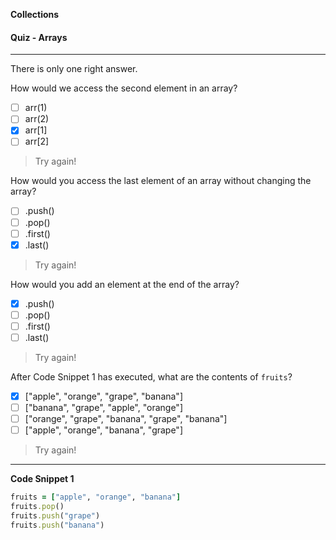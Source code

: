**Collections**

#### Quiz - Arrays

---

There is only one right answer.

How would we access the second element in an array?
  - [ ] arr(1)
  - [ ] arr(2)
  - [x] arr[1]
  - [ ] arr[2]

> Try again!  

How would you access the last element of an array without changing the array?
  - [ ] .push()
  - [ ] .pop()
  - [ ] .first()
  - [x] .last()

> Try again!  

How would you add an element at the end of the array?
  - [x] .push()
  - [ ] .pop()
  - [ ] .first()
  - [ ] .last()

> Try again!  

After Code Snippet 1 has executed, what are the contents of `fruits`?
  - [x] ["apple", "orange", "grape", "banana"]
  - [ ] ["banana", "grape", "apple", "orange"]
  - [ ] ["orange", "grape", "banana", "grape", "banana"]
  - [ ] ["apple", "orange", "banana", "grape"]

> Try again!

---

**Code Snippet 1**

```ruby
fruits = ["apple", "orange", "banana"]
fruits.pop()
fruits.push("grape")
fruits.push("banana")
```

